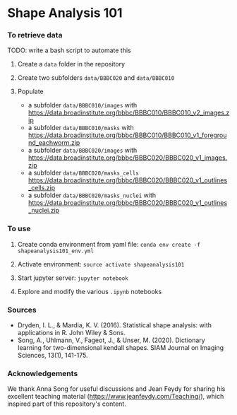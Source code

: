 # Shape Analysis 101

### To retrieve data
TODO: write a bash script to automate this

1. Create a `data` folder in the repository

2. Create two subfolders `data/BBBC020` and `data/BBBC010`

3. Populate 
    * a subfolder `data/BBBC010/images` with https://data.broadinstitute.org/bbbc/BBBC010/BBBC010_v2_images.zip 
    * a subfolder `data/BBBC010/masks` with https://data.broadinstitute.org/bbbc/BBBC010/BBBC010_v1_foreground_eachworm.zip
    * a subfolder `data/BBBC020/images` with https://data.broadinstitute.org/bbbc/BBBC020/BBBC020_v1_images.zip
    * a subfolder `data/BBBC020/masks_cells` https://data.broadinstitute.org/bbbc/BBBC020/BBBC020_v1_outlines_cells.zip
    * a subfolder `data/BBBC020/masks_nuclei` with https://data.broadinstitute.org/bbbc/BBBC020/BBBC020_v1_outlines_nuclei.zip

### To use
1. Create conda environment from yaml file:
    `conda env create -f shapeanalysis101_env.yml`

2. Activate environment:
    `source activate shapeanalysis101`
    
3. Start jupyter server:
    `jupyter notebook`
    
4. Explore and modify the various `.ipynb` notebooks

### Sources
* Dryden, I. L., & Mardia, K. V. (2016). Statistical shape analysis: with applications in R. John Wiley & Sons.
* Song, A., Uhlmann, V., Fageot, J., & Unser, M. (2020). Dictionary learning for two-dimensional kendall shapes. SIAM Journal on Imaging Sciences, 13(1), 141-175.

### Acknowledgements
We thank Anna Song for useful discussions and Jean Feydy for sharing his excellent teaching material (https://www.jeanfeydy.com/Teaching/), which inspired part of this repository's content.
